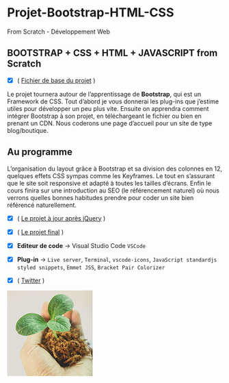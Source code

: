 # Projet-Bootstrap-HTML-CSS
 From Scratch - Développement Web

## **BOOTSTRAP + CSS + HTML + JAVASCRIPT** from Scratch  

- [x] ( [Fichier de base du projet](https://github.com/JustFS/support-pro) ) 

Le projet tournera autour de l’apprentissage de **Bootstrap**, qui est un Framework de CSS. Tout d’abord je vous donnerai les plug-ins que j’estime utiles pour développer un peu plus vite. Ensuite on apprendra comment intégrer Bootstrap à son projet, en téléchargeant le fichier ou bien en prenant un CDN. Nous coderons une page d’accueil pour un site de type blog/boutique. 

## Au programme

L’organisation du layout grâce à Bootstrap et sa division des colonnes en 12, quelques effets CSS sympas comme les Keyframes. Le tout en s’assurant que le site soit responsive et adapté à toutes les tailles d’écrans. Enfin le cours finira sur une introduction au SEO (le référencement naturel) où nous verrons quelles bonnes habitudes prendre pour coder un site bien référencé naturellement.

- [x] ( [Le projet à jour après jQuery](https://github.com/JustFS/support-pro) ) 

- [x] ( [Le projet final](https://github.com/JustFS/support-pro) ) 

- [x] **Editeur de code** → Visual Studio Code `VSCode`

- [x] **Plug-in** → `Live server`, `Terminal`, `vscode-icons`, `JavaScript standardjs styled snippets`, `Emmet JSS`, `Bracket Pair Colorizer`

- [x] ( [Twitter](https://twitter.com/KobeKenjo) ) 

![Logo](./quand-planter.jpeg)

